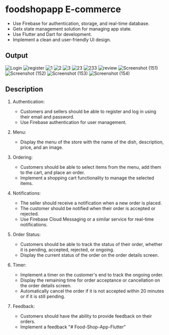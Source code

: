 # foodshopapp E-commerce

- Use Firebase for authentication, storage, and real-time database.
- Getx state management solution for managing app state.
- Use Flutter and Dart for development.
- Implement a clean and user-friendly UI design.
  
## Output
![Login](https://github.com/IsratAra17/Food-Shop-App-Flutter/assets/78090262/e415e99d-6e3e-4c98-a216-af90f692303e)
![register](https://github.com/IsratAra17/Food-Shop-App-Flutter/assets/78090262/71d57f89-c180-4a8d-ac99-29336fa9898c)
![1](https://github.com/IsratAra17/Food-Shop-App-Flutter/assets/78090262/2daddace-3ee3-4929-8138-df83b1451fca)
![2](https://github.com/IsratAra17/Food-Shop-App-Flutter/assets/78090262/5771a5e3-d94b-4e69-a370-eb24e7c47c89)
![3](https://github.com/IsratAra17/Food-Shop-App-Flutter/assets/78090262/194ea404-f799-42cf-aa5d-1e838d7c0224)
![23](https://github.com/IsratAra17/Food-Shop-App-Flutter/assets/78090262/96be1909-d949-4689-9825-75528b2c972d)
![233](https://github.com/IsratAra17/Food-Shop-App-Flutter/assets/78090262/bb2eb6f5-603d-412c-b9a0-93d27d8e91bd)
![review](https://github.com/IsratAra17/Food-Shop-App-Flutter/assets/78090262/db8e6888-f240-4b3c-b9b8-96cfab863787)
![Screenshot (151)](https://github.com/IsratAra17/Food-Shop-App-Flutter/assets/78090262/1f442e15-4a6a-4a63-b2f4-d3e3e11af146)
![Screenshot (152)](https://github.com/IsratAra17/Food-Shop-App-Flutter/assets/78090262/d5eadcf1-8ab3-47d0-9a57-316d4aa9d31f)
![Screenshot (153)](https://github.com/IsratAra17/Food-Shop-App-Flutter/assets/78090262/badf6af2-e350-4a57-961d-81591832be49)
![Screenshot (154)](https://github.com/IsratAra17/Food-Shop-App-Flutter/assets/78090262/3e372061-9bb8-4621-bbc5-26cebb9932da)









## Description

1. Authentication:
   - Customers and sellers should be able to register and log in using their email and password.
   - Use Firebase authentication for user management.
2. Menu:
   - Display the menu of the store with the name of the dish, description, price, and an image.
3. Ordering:
   - Customers should be able to select items from the menu, add them to the cart, and place an order.
   - Implement a shopping cart functionality to manage the selected items.
4. Notifications:

   - The seller should receive a notification when a new order is placed.
   - The customer should be notified when their order is accepted or rejected.
   - Use Firebase Cloud Messaging or a similar service for real-time notifications.

5. Order Status:
   - Customers should be able to track the status of their order, whether it is pending, accepted, rejected, or ongoing.
   - Display the current status of the order on the order details screen.
6. Timer:
   - Implement a timer on the customer's end to track the ongoing order.
   - Display the remaining time for order acceptance or cancellation on the order details screen.
   - Automatically cancel the order if it is not accepted within 20 minutes or if it is still pending.
7. Feedback:
   - Customers should have the ability to provide feedback on their orders.
   - Implement a feedback
"# Food-Shop-App-Flutter" 

